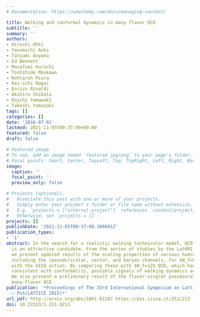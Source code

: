 ```yaml
---
# Documentation: https://wowchemy.com/docs/managing-content/

title: Walking and conformal dynamics in many flavor QCD
subtitle: ''
summary: ''
authors:
- Hiroshi Ohki
- Yasumichi Aoki
- Tatsumi Aoyama
- Ed Bennett
- Masafumi Kurachi
- Toshihide Maskawa
- Kohtaroh Miura
- Kei-ichi Nagai
- Enrico Rinaldi
- Akihiro Shibata
- Koichi Yamawaki
- Takeshi Yamazaki
tags: []
categories: []
date: '2016-07-01'
lastmod: 2021-11-05T09:37:09+09:00
featured: false
draft: false

# Featured image
# To use, add an image named `featured.jpg/png` to your page's folder.
# Focal points: Smart, Center, TopLeft, Top, TopRight, Left, Right, BottomLeft, Bottom, BottomRight.
image:
  caption: ''
  focal_point: ''
  preview_only: false

# Projects (optional).
#   Associate this post with one or more of your projects.
#   Simply enter your project's folder or file name without extension.
#   E.g. `projects = ["internal-project"]` references `content/project/deep-learning/index.md`.
#   Otherwise, set `projects = []`.
projects: []
publishDate: '2021-11-05T00:37:09.108691Z'
publication_types:
- '1'
abstract: In the search for a realistic walking technicolor model, QCD with many flavors
  is an attractive candidate. From the series of studies by the LatKMI collaboration,
  we present updated results of the scaling properties of various hadron spectra,
  including the (pseudo)scalar, vector, and baryon channels, for $N_f=8$ QCD analyzed
  with the HISQ action. By comparing these with $N_f=12$ QCD, which has properties
  consistent with conformality, possible signals of walking dynamics are discussed.
  We also present a preliminary result of the flavor-singlet pseudoscalar mass in
  many-flavor QCD.
publication: '*Proceedings of The 33rd International Symposium on Lattice Field Theory
  — PoS(LATTICE 2015)*'
url_pdf: http://arxiv.org/abs/1601.02287 https://pos.sissa.it/251/213
doi: 10.22323/1.251.0213
---
```

